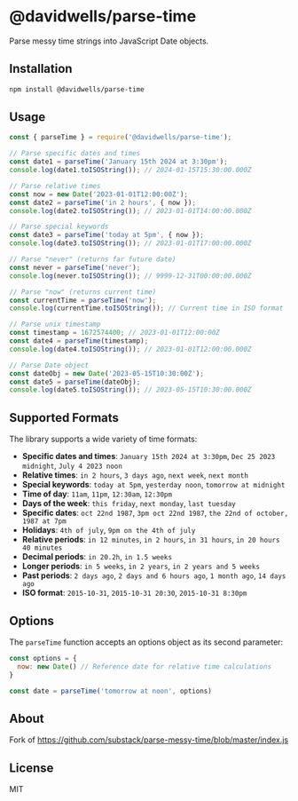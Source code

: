 # @davidwells/parse-time

Parse messy time strings into JavaScript Date objects.

## Installation

```bash
npm install @davidwells/parse-time
```

## Usage

```javascript
const { parseTime } = require('@davidwells/parse-time');

// Parse specific dates and times
const date1 = parseTime('January 15th 2024 at 3:30pm');
console.log(date1.toISOString()); // 2024-01-15T15:30:00.000Z

// Parse relative times
const now = new Date('2023-01-01T12:00:00Z');
const date2 = parseTime('in 2 hours', { now });
console.log(date2.toISOString()); // 2023-01-01T14:00:00.000Z

// Parse special keywords
const date3 = parseTime('today at 5pm', { now });
console.log(date3.toISOString()); // 2023-01-01T17:00:00.000Z

// Parse "never" (returns far future date)
const never = parseTime('never');
console.log(never.toISOString()); // 9999-12-31T00:00:00.000Z

// Parse "now" (returns current time)
const currentTime = parseTime('now');
console.log(currentTime.toISOString()); // Current time in ISO format

// Parse unix timestamp
const timestamp = 1672574400; // 2023-01-01T12:00:00Z
const date4 = parseTime(timestamp);
console.log(date4.toISOString()); // 2023-01-01T12:00:00.000Z

// Parse Date object
const dateObj = new Date('2023-05-15T10:30:00Z');
const date5 = parseTime(dateObj);
console.log(date5.toISOString()); // 2023-05-15T10:30:00.000Z
```

## Supported Formats

The library supports a wide variety of time formats:

- **Specific dates and times**: `January 15th 2024 at 3:30pm`, `Dec 25 2023 midnight`, `July 4 2023 noon`
- **Relative times**: `in 2 hours`, `3 days ago`, `next week`, `next month`
- **Special keywords**: `today at 5pm`, `yesterday noon`, `tomorrow at midnight`
- **Time of day**: `11am`, `11pm`, `12:30am`, `12:30pm`
- **Days of the week**: `this friday`, `next monday`, `last tuesday`
- **Specific dates**: `oct 22nd 1987`, `3pm oct 22nd 1987`, `the 22nd of october, 1987 at 7pm`
- **Holidays**: `4th of july`, `9pm on the 4th of july`
- **Relative periods**: `in 12 minutes`, `in 2 hours`, `in 31 hours`, `in 20 hours 40 minutes`
- **Decimal periods**: `in 20.2h`, `in 1.5 weeks`
- **Longer periods**: `in 5 weeks`, `in 2 years`, `in 2 years and 5 weeks`
- **Past periods**: `2 days ago`, `2 days and 6 hours ago`, `1 month ago`, `14 days ago`
- **ISO format**: `2015-10-31`, `2015-10-31 20:30`, `2015-10-31 8:30pm`

## Options

The `parseTime` function accepts an options object as its second parameter:

```javascript
const options = {
  now: new Date() // Reference date for relative time calculations
}

const date = parseTime('tomorrow at noon', options)
```

## About

Fork of https://github.com/substack/parse-messy-time/blob/master/index.js

## License

MIT
